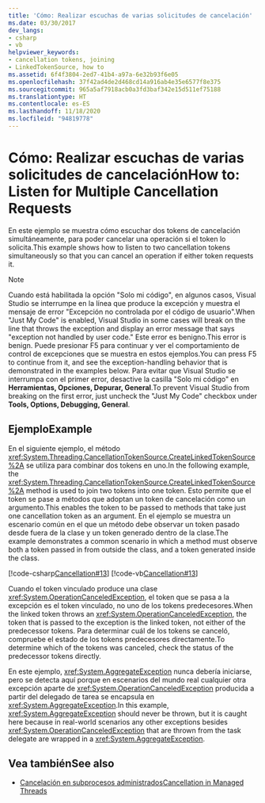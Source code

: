 ```yaml
---
title: 'Cómo: Realizar escuchas de varias solicitudes de cancelación'
ms.date: 03/30/2017
dev_langs:
- csharp
- vb
helpviewer_keywords:
- cancellation tokens, joining
- LinkedTokenSource, how to
ms.assetid: 6f4f3804-2ed7-41b4-a97a-6e32b93f6e05
ms.openlocfilehash: 37f42ad4de2d468cd14a916ab4e35e6577f8e375
ms.sourcegitcommit: 965a5af7918acb0a3fd3baf342e15d511ef75188
ms.translationtype: HT
ms.contentlocale: es-ES
ms.lasthandoff: 11/18/2020
ms.locfileid: "94819778"
---
```

# <a name="how-to-listen-for-multiple-cancellation-requests"></a><span data-ttu-id="91f65-102">Cómo: Realizar escuchas de varias solicitudes de cancelación</span><span class="sxs-lookup"><span data-stu-id="91f65-102">How to: Listen for Multiple Cancellation Requests</span></span>
<span data-ttu-id="91f65-103">En este ejemplo se muestra cómo escuchar dos tokens de cancelación simultáneamente, para poder cancelar una operación si el token lo solicita.</span><span class="sxs-lookup"><span data-stu-id="91f65-103">This example shows how to listen to two cancellation tokens simultaneously so that you can cancel an operation if either token requests it.</span></span>  
  
> [!NOTE]
> <span data-ttu-id="91f65-104">Cuando está habilitada la opción "Solo mi código", en algunos casos, Visual Studio se interrumpe en la línea que produce la excepción y muestra el mensaje de error "Excepción no controlada por el código de usuario".</span><span class="sxs-lookup"><span data-stu-id="91f65-104">When "Just My Code" is enabled, Visual Studio in some cases will break on the line that throws the exception and display an error message that says "exception not handled by user code."</span></span> <span data-ttu-id="91f65-105">Este error es benigno.</span><span class="sxs-lookup"><span data-stu-id="91f65-105">This error is benign.</span></span> <span data-ttu-id="91f65-106">Puede presionar F5 para continuar y ver el comportamiento de control de excepciones que se muestra en estos ejemplos.</span><span class="sxs-lookup"><span data-stu-id="91f65-106">You can press F5 to continue from it, and see the exception-handling behavior that is demonstrated in the examples below.</span></span> <span data-ttu-id="91f65-107">Para evitar que Visual Studio se interrumpa con el primer error, desactive la casilla "Solo mi código" en **Herramientas, Opciones, Depurar, General**.</span><span class="sxs-lookup"><span data-stu-id="91f65-107">To prevent Visual Studio from breaking on the first error, just uncheck the "Just My Code" checkbox under **Tools, Options, Debugging, General**.</span></span>  
  
## <a name="example"></a><span data-ttu-id="91f65-108">Ejemplo</span><span class="sxs-lookup"><span data-stu-id="91f65-108">Example</span></span>  
 <span data-ttu-id="91f65-109">En el siguiente ejemplo, el método <xref:System.Threading.CancellationTokenSource.CreateLinkedTokenSource%2A> se utiliza para combinar dos tokens en uno.</span><span class="sxs-lookup"><span data-stu-id="91f65-109">In the following example, the <xref:System.Threading.CancellationTokenSource.CreateLinkedTokenSource%2A> method is used to join two tokens into one token.</span></span> <span data-ttu-id="91f65-110">Esto permite que el token se pase a métodos que adoptan un token de cancelación como un argumento.</span><span class="sxs-lookup"><span data-stu-id="91f65-110">This enables the token to be passed to methods that take just one cancellation token as an argument.</span></span> <span data-ttu-id="91f65-111">En el ejemplo se muestra un escenario común en el que un método debe observar un token pasado desde fuera de la clase y un token generado dentro de la clase.</span><span class="sxs-lookup"><span data-stu-id="91f65-111">The example demonstrates a common scenario in which a method must observe both a token passed in from outside the class, and a token generated inside the class.</span></span>  
  
 [!code-csharp[Cancellation#13](../../../samples/snippets/csharp/VS_Snippets_Misc/cancellation/cs/cancellationex13.cs#13)]
 [!code-vb[Cancellation#13](../../../samples/snippets/visualbasic/VS_Snippets_Misc/cancellation/vb/cancellationex13.vb#13)]  
  
 <span data-ttu-id="91f65-112">Cuando el token vinculado produce una clase <xref:System.OperationCanceledException>, el token que se pasa a la excepción es el token vinculado, no uno de los tokens predecesores.</span><span class="sxs-lookup"><span data-stu-id="91f65-112">When the linked token throws an <xref:System.OperationCanceledException>, the token that is passed to the exception is the linked token, not either of the predecessor tokens.</span></span> <span data-ttu-id="91f65-113">Para determinar cuál de los tokens se canceló, compruebe el estado de los tokens predecesores directamente.</span><span class="sxs-lookup"><span data-stu-id="91f65-113">To determine which of the tokens was canceled, check the status of the predecessor tokens directly.</span></span>  
  
 <span data-ttu-id="91f65-114">En este ejemplo, <xref:System.AggregateException> nunca debería iniciarse, pero se detecta aquí porque en escenarios del mundo real cualquier otra excepción aparte de <xref:System.OperationCanceledException> producida a partir del delegado de tarea se encapsula en <xref:System.AggregateException>.</span><span class="sxs-lookup"><span data-stu-id="91f65-114">In this example, <xref:System.AggregateException> should never be thrown, but it is caught here because in real-world scenarios any other exceptions besides <xref:System.OperationCanceledException> that are thrown from the task delegate are wrapped in a <xref:System.AggregateException>.</span></span>  
  
## <a name="see-also"></a><span data-ttu-id="91f65-115">Vea también</span><span class="sxs-lookup"><span data-stu-id="91f65-115">See also</span></span>

- [<span data-ttu-id="91f65-116">Cancelación en subprocesos administrados</span><span class="sxs-lookup"><span data-stu-id="91f65-116">Cancellation in Managed Threads</span></span>](cancellation-in-managed-threads.md)
